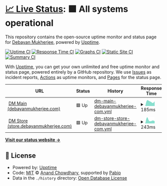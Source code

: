 # [📈 Live Status](https://mukherjeedebayan.github.io/uptime-monitor): <!--live status--> **🟩 All systems operational**

This repository contains the open-source uptime monitor and status page for [Debayan Mukherjee](https://debayanmukherjee.com), powered by [Upptime](https://github.com/upptime/upptime).

[![Uptime CI](https://github.com/mukherjeedebayan/uptime-monitor/workflows/Uptime%20CI/badge.svg)](https://github.com/mukherjeedebayan/uptime-monitor/actions?query=workflow%3A%22Uptime+CI%22)
[![Response Time CI](https://github.com/mukherjeedebayan/uptime-monitor/workflows/Response%20Time%20CI/badge.svg)](https://github.com/mukherjeedebayan/uptime-monitor/actions?query=workflow%3A%22Response+Time+CI%22)
[![Graphs CI](https://github.com/mukherjeedebayan/uptime-monitor/workflows/Graphs%20CI/badge.svg)](https://github.com/mukherjeedebayan/uptime-monitor/actions?query=workflow%3A%22Graphs+CI%22)
[![Static Site CI](https://github.com/mukherjeedebayan/uptime-monitor/workflows/Static%20Site%20CI/badge.svg)](https://github.com/mukherjeedebayan/uptime-monitor/actions?query=workflow%3A%22Static+Site+CI%22)
[![Summary CI](https://github.com/mukherjeedebayan/uptime-monitor/workflows/Summary%20CI/badge.svg)](https://github.com/mukherjeedebayan/uptime-monitor/actions?query=workflow%3A%22Summary+CI%22)

With [Upptime](https://upptime.js.org), you can get your own unlimited and free uptime monitor and status page, powered entirely by a GitHub repository. We use [Issues](https://github.com/mukherjeedebayan/uptime-monitor/issues) as incident reports, [Actions](https://github.com/mukherjeedebayan/uptime-monitor/actions) as uptime monitors, and [Pages](https://mukherjeedebayan.github.io/uptime-monitor) for the status page.

<!--start: status pages-->
<!-- This summary is generated by Upptime (https://github.com/upptime/upptime) -->
<!-- Do not edit this manually, your changes will be overwritten -->
<!-- prettier-ignore -->
| URL | Status | History | Response Time | Uptime |
| --- | ------ | ------- | ------------- | ------ |
| <img alt="" src="https://icons.duckduckgo.com/ip3/debayanmukherjee.com.ico" height="13"> [DM Main (debayanmukherjee.com)](https://debayanmukherjee.com) | 🟩 Up | [dm-main-debayanmukherjee-com.yml](https://github.com/mukherjeedebayan/uptime-monitor/commits/HEAD/history/dm-main-debayanmukherjee-com.yml) | <details><summary><img alt="Response time graph" src="./graphs/dm-main-debayanmukherjee-com/response-time-week.png" height="20"> 185ms</summary><br><a href="https://status.debayanmukherjee.com/history/dm-main-debayanmukherjee-com"><img alt="Response time 185" src="https://img.shields.io/endpoint?url=https%3A%2F%2Fraw.githubusercontent.com%2Fmukherjeedebayan%2Fuptime-monitor%2FHEAD%2Fapi%2Fdm-main-debayanmukherjee-com%2Fresponse-time.json"></a><br><a href="https://status.debayanmukherjee.com/history/dm-main-debayanmukherjee-com"><img alt="24-hour response time 185" src="https://img.shields.io/endpoint?url=https%3A%2F%2Fraw.githubusercontent.com%2Fmukherjeedebayan%2Fuptime-monitor%2FHEAD%2Fapi%2Fdm-main-debayanmukherjee-com%2Fresponse-time-day.json"></a><br><a href="https://status.debayanmukherjee.com/history/dm-main-debayanmukherjee-com"><img alt="7-day response time 185" src="https://img.shields.io/endpoint?url=https%3A%2F%2Fraw.githubusercontent.com%2Fmukherjeedebayan%2Fuptime-monitor%2FHEAD%2Fapi%2Fdm-main-debayanmukherjee-com%2Fresponse-time-week.json"></a><br><a href="https://status.debayanmukherjee.com/history/dm-main-debayanmukherjee-com"><img alt="30-day response time 185" src="https://img.shields.io/endpoint?url=https%3A%2F%2Fraw.githubusercontent.com%2Fmukherjeedebayan%2Fuptime-monitor%2FHEAD%2Fapi%2Fdm-main-debayanmukherjee-com%2Fresponse-time-month.json"></a><br><a href="https://status.debayanmukherjee.com/history/dm-main-debayanmukherjee-com"><img alt="1-year response time 185" src="https://img.shields.io/endpoint?url=https%3A%2F%2Fraw.githubusercontent.com%2Fmukherjeedebayan%2Fuptime-monitor%2FHEAD%2Fapi%2Fdm-main-debayanmukherjee-com%2Fresponse-time-year.json"></a></details> | <details><summary><a href="https://status.debayanmukherjee.com/history/dm-main-debayanmukherjee-com">100.00%</a></summary><a href="https://status.debayanmukherjee.com/history/dm-main-debayanmukherjee-com"><img alt="All-time uptime 100.00%" src="https://img.shields.io/endpoint?url=https%3A%2F%2Fraw.githubusercontent.com%2Fmukherjeedebayan%2Fuptime-monitor%2FHEAD%2Fapi%2Fdm-main-debayanmukherjee-com%2Fuptime.json"></a><br><a href="https://status.debayanmukherjee.com/history/dm-main-debayanmukherjee-com"><img alt="24-hour uptime 100.00%" src="https://img.shields.io/endpoint?url=https%3A%2F%2Fraw.githubusercontent.com%2Fmukherjeedebayan%2Fuptime-monitor%2FHEAD%2Fapi%2Fdm-main-debayanmukherjee-com%2Fuptime-day.json"></a><br><a href="https://status.debayanmukherjee.com/history/dm-main-debayanmukherjee-com"><img alt="7-day uptime 100.00%" src="https://img.shields.io/endpoint?url=https%3A%2F%2Fraw.githubusercontent.com%2Fmukherjeedebayan%2Fuptime-monitor%2FHEAD%2Fapi%2Fdm-main-debayanmukherjee-com%2Fuptime-week.json"></a><br><a href="https://status.debayanmukherjee.com/history/dm-main-debayanmukherjee-com"><img alt="30-day uptime 100.00%" src="https://img.shields.io/endpoint?url=https%3A%2F%2Fraw.githubusercontent.com%2Fmukherjeedebayan%2Fuptime-monitor%2FHEAD%2Fapi%2Fdm-main-debayanmukherjee-com%2Fuptime-month.json"></a><br><a href="https://status.debayanmukherjee.com/history/dm-main-debayanmukherjee-com"><img alt="1-year uptime 100.00%" src="https://img.shields.io/endpoint?url=https%3A%2F%2Fraw.githubusercontent.com%2Fmukherjeedebayan%2Fuptime-monitor%2FHEAD%2Fapi%2Fdm-main-debayanmukherjee-com%2Fuptime-year.json"></a></details>
| <img alt="" src="https://icons.duckduckgo.com/ip3/store.debayanmukherjee.com.ico" height="13"> [DM Store (store.debayanmukherjee.com)](https://store.debayanmukherjee.com) | 🟩 Up | [dm-store-store-debayanmukherjee-com.yml](https://github.com/mukherjeedebayan/uptime-monitor/commits/HEAD/history/dm-store-store-debayanmukherjee-com.yml) | <details><summary><img alt="Response time graph" src="./graphs/dm-store-store-debayanmukherjee-com/response-time-week.png" height="20"> 243ms</summary><br><a href="https://status.debayanmukherjee.com/history/dm-store-store-debayanmukherjee-com"><img alt="Response time 243" src="https://img.shields.io/endpoint?url=https%3A%2F%2Fraw.githubusercontent.com%2Fmukherjeedebayan%2Fuptime-monitor%2FHEAD%2Fapi%2Fdm-store-store-debayanmukherjee-com%2Fresponse-time.json"></a><br><a href="https://status.debayanmukherjee.com/history/dm-store-store-debayanmukherjee-com"><img alt="24-hour response time 243" src="https://img.shields.io/endpoint?url=https%3A%2F%2Fraw.githubusercontent.com%2Fmukherjeedebayan%2Fuptime-monitor%2FHEAD%2Fapi%2Fdm-store-store-debayanmukherjee-com%2Fresponse-time-day.json"></a><br><a href="https://status.debayanmukherjee.com/history/dm-store-store-debayanmukherjee-com"><img alt="7-day response time 243" src="https://img.shields.io/endpoint?url=https%3A%2F%2Fraw.githubusercontent.com%2Fmukherjeedebayan%2Fuptime-monitor%2FHEAD%2Fapi%2Fdm-store-store-debayanmukherjee-com%2Fresponse-time-week.json"></a><br><a href="https://status.debayanmukherjee.com/history/dm-store-store-debayanmukherjee-com"><img alt="30-day response time 243" src="https://img.shields.io/endpoint?url=https%3A%2F%2Fraw.githubusercontent.com%2Fmukherjeedebayan%2Fuptime-monitor%2FHEAD%2Fapi%2Fdm-store-store-debayanmukherjee-com%2Fresponse-time-month.json"></a><br><a href="https://status.debayanmukherjee.com/history/dm-store-store-debayanmukherjee-com"><img alt="1-year response time 243" src="https://img.shields.io/endpoint?url=https%3A%2F%2Fraw.githubusercontent.com%2Fmukherjeedebayan%2Fuptime-monitor%2FHEAD%2Fapi%2Fdm-store-store-debayanmukherjee-com%2Fresponse-time-year.json"></a></details> | <details><summary><a href="https://status.debayanmukherjee.com/history/dm-store-store-debayanmukherjee-com">100.00%</a></summary><a href="https://status.debayanmukherjee.com/history/dm-store-store-debayanmukherjee-com"><img alt="All-time uptime 100.00%" src="https://img.shields.io/endpoint?url=https%3A%2F%2Fraw.githubusercontent.com%2Fmukherjeedebayan%2Fuptime-monitor%2FHEAD%2Fapi%2Fdm-store-store-debayanmukherjee-com%2Fuptime.json"></a><br><a href="https://status.debayanmukherjee.com/history/dm-store-store-debayanmukherjee-com"><img alt="24-hour uptime 100.00%" src="https://img.shields.io/endpoint?url=https%3A%2F%2Fraw.githubusercontent.com%2Fmukherjeedebayan%2Fuptime-monitor%2FHEAD%2Fapi%2Fdm-store-store-debayanmukherjee-com%2Fuptime-day.json"></a><br><a href="https://status.debayanmukherjee.com/history/dm-store-store-debayanmukherjee-com"><img alt="7-day uptime 100.00%" src="https://img.shields.io/endpoint?url=https%3A%2F%2Fraw.githubusercontent.com%2Fmukherjeedebayan%2Fuptime-monitor%2FHEAD%2Fapi%2Fdm-store-store-debayanmukherjee-com%2Fuptime-week.json"></a><br><a href="https://status.debayanmukherjee.com/history/dm-store-store-debayanmukherjee-com"><img alt="30-day uptime 100.00%" src="https://img.shields.io/endpoint?url=https%3A%2F%2Fraw.githubusercontent.com%2Fmukherjeedebayan%2Fuptime-monitor%2FHEAD%2Fapi%2Fdm-store-store-debayanmukherjee-com%2Fuptime-month.json"></a><br><a href="https://status.debayanmukherjee.com/history/dm-store-store-debayanmukherjee-com"><img alt="1-year uptime 100.00%" src="https://img.shields.io/endpoint?url=https%3A%2F%2Fraw.githubusercontent.com%2Fmukherjeedebayan%2Fuptime-monitor%2FHEAD%2Fapi%2Fdm-store-store-debayanmukherjee-com%2Fuptime-year.json"></a></details>

<!--end: status pages-->

[**Visit our status website →**](https://mukherjeedebayan.github.io/uptime-monitor)

## 📄 License

- Powered by: [Upptime](https://github.com/upptime/upptime)
- Code: [MIT](./LICENSE) © [Anand Chowdhary](https://anandchowdhary.com), supported by [Pabio](https://pabio.com)
- Data in the `./history` directory: [Open Database License](https://opendatacommons.org/licenses/odbl/1-0/)
